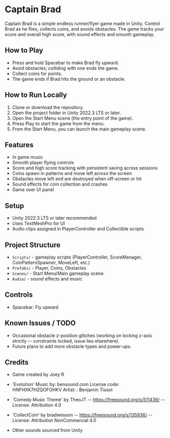 # Captain Brad

Captain Brad is a simple endless runner/flyer game made in Unity. Control Brad as he flies, collects coins, and avoids obstacles. The game tracks your score and overall high score, with sound effects and smooth gameplay.

## How to Play

- Press and hold Spacebar to make Brad fly upward.
- Avoid obstacles; colliding with one ends the game.
- Collect coins for points.
- The game ends if Brad hits the ground or an obstacle.

## How to Run Locally

1. Clone or download the repository.  
2. Open the project folder in Unity 2022.3 LTS or later.  
3. Open the Start Menu scene (the entry point of the game).  
4. Press Play to start the game from the menu.  
5. From the Start Menu, you can launch the main gameplay scene.  


## Features

- In game music
- Smooth player flying controls
- Score and high score tracking with persistent saving across sessions
- Coins spawn in patterns and move left across the screen
- Obstacles move left and are destroyed when off-screen or hit
- Sound effects for coin collection and crashes
- Game over UI panel

## Setup

- Unity 2022.3 LTS or later recommended
- Uses TextMeshPro for UI
- Audio clips assigned in PlayerController and Collectible scripts

## Project Structure

- `Scripts/` - gameplay scripts (PlayerController, ScoreManager, CoinPatternSpawner, MoveLeft, etc.)
- `Prefabs/` - Player, Coins, Obstacles
- `Scenes/` - Start Menu/Main gameplay scene
- `Audio/` - sound effects and music

## Controls

- Spacebar: Fly upward


## Known Issues / TODO

- Occasional obstacle z-position glitches (working on locking z-axis strictly -- constraints locked, issue lies elsewhere).
- Future plans to add more obstacle types and power-ups.

## Credits

- Game created by Joey R

- 'Evolution' Music by: bensound.com 
License code: HNFHXK7HZQOFOHKV 
Artist: : Benjamin Tissot 

- 'Comedy Music Theme' by 
TheoJT -- https://freesound.org/s/511436/ -- 
License: Attribution 4.0

- 'CollectCoin' by 
bradwesson -- https://freesound.org/s/135936/ -- 
License: Attribution NonCommercial 4.0

- Other sounds sourced from Unity
